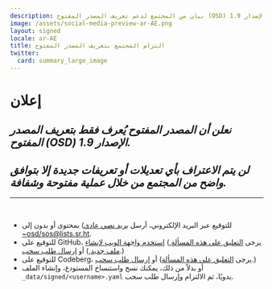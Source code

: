 ```yaml
---
description: بيان من المجتمع لدعم تعريف المصدر المفتوح (OSD) الإصدار 1.9
image: /assets/social-media-preview-ar-AE.png
layout: signed
locale: ar-AE
title: التزام المجتمع بتعريف المصدر المفتوح
twitter:
  card: summary_large_image
---
```

# **إعلان**

## *نعلن أن المصدر المفتوح يُعرف فقط بتعريف المصدر المفتوح (OSD) الإصدار 1.9.*

## *لن يتم الاعتراف بأي تعديلات أو تعريفات جديدة إلا بتوافق واضح من المجتمع من خلال عملية مفتوحة وشفافة.*

---
<br>

- للتوقيع عبر البريد الإلكتروني، أرسل [بريد نصي عادي](https://useplaintext.email/)) بمحتوى أو بدون إلى [~osd/sos@lists.sr.ht](mailto:~osd/sos@lists.sr.ht).
- للتوقيع على GitHub، يرجى [التعليق على هذه المسألة](https://github.com/OpenSourceDefinition/sos/issues/1),) [استخدم واجهة الويب لإنشاء ملف جديد](https://github.com/OpenSourceDefinition/sos/new/main/_data/signed),) أو [إرسال طلب سحب](https://github.com/OpenSourceDefinition/sos/pulls).)
- للتوقيع على Codeberg، يرجى [التعليق على هذه المسألة](https://codeberg.org/osd/sos/issues/1)) أو [إرسال طلب سحب](https://codeberg.org/osd/sos/pulls).)
- أو بدلاً من ذلك، يمكنك نسخ واستنساخ المستودع، وإنشاء الملف `_data/signed/<username>.yaml` يدويًا، ثم الالتزام وإرسال طلب سحب.